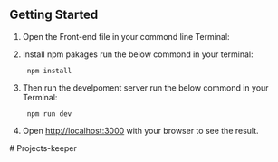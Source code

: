 ## Getting Started

1. Open the Front-end file in your commond line Terminal:

2. Install npm pakages run the below commond in your terminal:

        npm install

3. Then run the develpoment server run the below commond in your Terminal:

        npm run dev

4. Open [http://localhost:3000](http://localhost:3000) with your browser to see the result.

#   P r o j e c t s - k e e p e r  
 